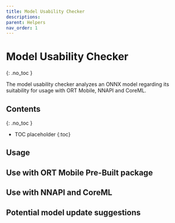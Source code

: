 ```yaml
---
title: Model Usability Checker
descriptions: 
parent: Helpers
nav_order: 1
---
```

# Model Usability Checker
{: .no_toc }

The model usability checker analyzes an ONNX model regarding its suitability for usage with ORT Mobile, NNAPI and CoreML.

## Contents
{: .no_toc }

* TOC placeholder
{:toc}

## Usage



## Use with ORT Mobile Pre-Built package

## Use with NNAPI and CoreML

## Potential model update suggestions



